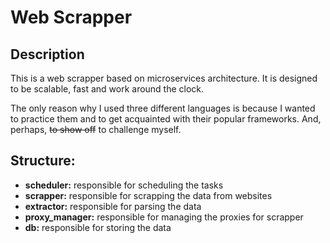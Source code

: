 # Web Scrapper

## Description

This is a web scrapper based on microservices architecture. It is designed to be scalable, fast and work around the clock.

The only reason why I used three different languages is because I wanted to practice them and to get acquainted with their popular frameworks. And, perhaps, ~~to show off~~ to challenge myself.

## Structure:

- **scheduler:** responsible for scheduling the tasks
- **scrapper:** responsible for scrapping the data from websites
- **extractor:** responsible for parsing the data
- **proxy_manager:** responsible for managing the proxies for scrapper
- **db:** responsible for storing the data
